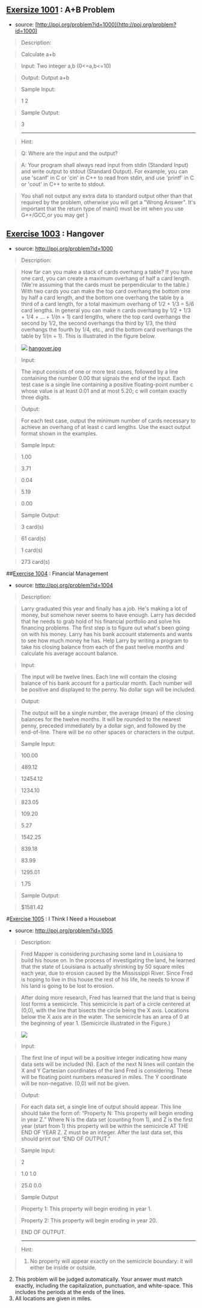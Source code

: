 ## [Exersize 1001](https://github.com/yzcyx/POJ/blob/master/Vol1/1000_A%2BB%20Problem.cpp) : A+B Problem
* source: [http://poj.org/problem?id=1000](http://poj.org/problem?id=1000)

> Description:

> Calculate a+b

> Input: Two integer a,b (0<=a,b<=10)

> Output: Output a+b

> Sample Input:

> 1 2

> Sample Output:

> 3

> ---

> Hint:

> Q: Where are the input and the output? 

> A: Your program shall always read input from stdin (Standard Input) and write output to stdout (Standard Output). For example, you can use 'scanf' in C or 'cin' in C++ to read from stdin, and use 'printf' in C or 'cout' in C++ to write to stdout. 

> You shall not output any extra data to standard output other than that required by the problem, otherwise you will get a "Wrong Answer". 
It's important that the return type of main() must be int when you use G++/GCC,or you may get }

## [Exercise 1003](https://github.com/yzcyx/POJ/blob/master/Vol1/1003_Hangover.cpp) : Hangover
* source: http://poj.org/problem?id=1000

> Description:

> How far can you make a stack of cards overhang a table? If you have one card, you can create a maximum overhang of half a card length. (We're assuming that the cards must be perpendicular to the table.) With two cards you can make the top card overhang the bottom one by half a card length, and the bottom one overhang the table by a third of a card length, for a total maximum overhang of 1/2 + 1/3 = 5/6 card lengths. In general you can make n cards overhang by 1/2 + 1/3 + 1/4 + ... + 1/(n + 1) card lengths, where the top card overhangs the second by 1/2, the second overhangs tha third by 1/3, the third overhangs the fourth by 1/4, etc., and the bottom card overhangs the table by 1/(n + 1). This is illustrated in the figure below.

> ![]({{site.baseurl}}/http://raw.githubusercontent.com/yzcyx/POJ/master/Vol1/hangover.jpg)
[hangover.jpg](http://raw.githubusercontent.com/yzcyx/POJ/master/Vol1/hangover.jpg)

> Input:

> The input consists of one or more test cases, followed by a line containing the number 0.00 that signals the end of the input. Each test case is a single line containing a positive floating-point number c whose value is at least 0.01 and at most 5.20; c will contain exactly three digits.

> Output:

> For each test case, output the minimum number of cards necessary to achieve an overhang of at least c card lengths. Use the exact output format shown in the examples.

> Sample Input:

> 1.00

> 3.71

> 0.04

> 5.19

> 0.00

> Sample Output:

> 3 card(s)

> 61 card(s)

> 1 card(s)

> 273 card(s)

##[Exercise 1004](https://github.com/yzcyx/POJ/blob/master/Vol1/1004_Financial%20Management.cpp) : Financial Management
* source: http://poj.org/problem?id=1004

> Description:

> Larry graduated this year and finally has a job. He's making a lot of money, but somehow never seems to have enough. Larry has decided that he needs to grab hold of his financial portfolio and solve his financing problems. The first step is to figure out what's been going on with his money. Larry has his bank account statements and wants to see how much money he has. Help Larry by writing a program to take his closing balance from each of the past twelve months and calculate his average account balance.

> Input:

> The input will be twelve lines. Each line will contain the closing balance of his bank account for a particular month. Each number will be positive and displayed to the penny. No dollar sign will be included.

> Output:

> The output will be a single number, the average (mean) of the closing balances for the twelve months. It will be rounded to the nearest penny, preceded immediately by a dollar sign, and followed by the end-of-line. There will be no other spaces or characters in the output.

>Sample Input:

> 100.00

> 489.12

> 12454.12

> 1234.10

> 823.05

> 109.20

> 5.27

> 1542.25

> 839.18

> 83.99

> 1295.01

> 1.75

> Sample Output:

>$1581.42

#[Exercise 1005](https://github.com/yzcyx/POJ/blob/master/Vol1/1005_I%20Think%20I%20Need%20a%20Houseboat.cpp) : I Think I Need a Houseboat
* source: http://poj.org/problem?id=1005

> Description:

> Fred Mapper is considering purchasing some land in Louisiana to build his house on. In the process of investigating the land, he learned that the state of Louisiana is actually shrinking by 50 square miles each year, due to erosion caused by the Mississippi River. Since Fred is hoping to live in this house the rest of his life, he needs to know if his land is going to be lost to erosion. 

> After doing more research, Fred has learned that the land that is being lost forms a semicircle. This semicircle is part of a circle centered at (0,0), with the line that bisects the circle being the X axis. Locations below the X axis are in the water. The semicircle has an area of 0 at the beginning of year 1. (Semicircle illustrated in the Figure.)  

> ![]({{site.baseurl}}/http://poj.org/images/1005/semicircle.GIF)

> Input:

> The first line of input will be a positive integer indicating how many data sets will be included (N). Each of the next N lines will contain the X and Y Cartesian coordinates of the land Fred is considering. These will be floating point numbers measured in miles. The Y coordinate will be non-negative. (0,0) will not be given.

> Output:

> For each data set, a single line of output should appear. This line should take the form of: “Property N: This property will begin eroding in year Z.” Where N is the data set (counting from 1), and Z is the first year (start from 1) this property will be within the semicircle AT THE END OF YEAR Z. Z must be an integer. After the last data set, this should print out “END OF OUTPUT.”

> Sample Input:

> 2

> 1.0 1.0

> 25.0 0.0

> Sample Output

> Property 1: This property will begin eroding in year 1.

> Property 2: This property will begin eroding in year 20.

> END OF OUTPUT.

> ---

>Hint:

>1. No property will appear exactly on the semicircle boundary: it will either be inside or outside. 
2. This problem will be judged automatically. Your answer must match exactly, including the capitalization, punctuation, and white-space. This includes the periods at the ends of the lines.
3. All locations are given in miles.






























